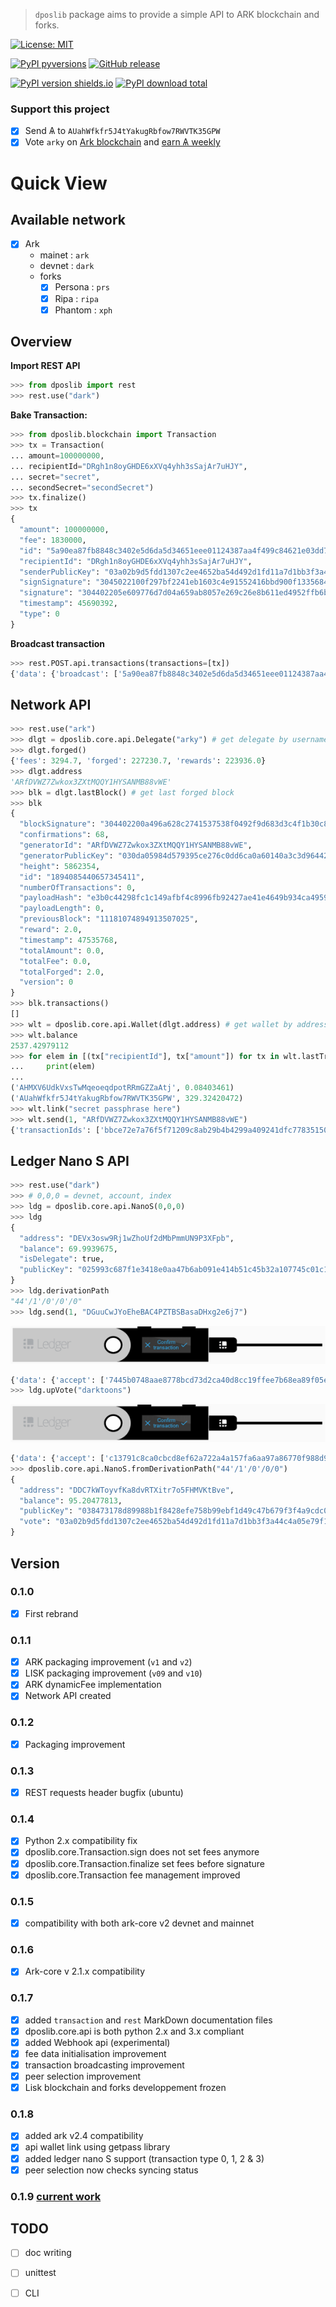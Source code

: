 > `dposlib` package aims to provide a simple API to ARK blockchain and forks.

[![License: MIT](https://img.shields.io/badge/License-MIT-yellow.svg)](https://opensource.org/licenses/MIT)

[![PyPI pyversions](https://img.shields.io/pypi/pyversions/dposlib.svg)](https://pypi.python.org/pypi/dposlib/)
[![GitHub release](https://img.shields.io/github/release/Moustikitos/dpos.svg)](https://GitHub.com/Moustikitos/dpos/releases/)

[![PyPI version shields.io](https://img.shields.io/pypi/v/dposlib.svg)](https://pypi.python.org/pypi/dposlib/)
[![PyPI download total](https://img.shields.io/pypi/dm/dposlib.svg)](https://pypi.python.org/pypi/dposlib/)

### Support this project

  * [X] Send &#1126; to `AUahWfkfr5J4tYakugRbfow7RWVTK35GPW`
  * [X] Vote `arky` on [Ark blockchain](https://explorer.ark.io) and [earn &#1126; weekly](http://arky-delegate.info/arky)

# Quick View

## Available network

  - [x] Ark
    * mainet : `ark`
    * devnet : `dark`
    * forks
      - [x] Persona : `prs`
      - [x] Ripa : `ripa`
      - [x] Phantom : `xph`

## Overview

**Import REST API**
```python
>>> from dposlib import rest
>>> rest.use("dark")
```

**Bake Transaction:**
```python
>>> from dposlib.blockchain import Transaction
>>> tx = Transaction(
... amount=100000000,
... recipientId="DRgh1n8oyGHDE6xXVq4yhh3sSajAr7uHJY",
... secret="secret",
... secondSecret="secondSecret")
>>> tx.finalize()
>>> tx
{
  "amount": 100000000,
  "fee": 1830000,
  "id": "5a90ea87fb8848c3402e5d6da5d34651eee01124387aa4f499c84621e03dd791",
  "recipientId": "DRgh1n8oyGHDE6xXVq4yhh3sSajAr7uHJY",
  "senderPublicKey": "03a02b9d5fdd1307c2ee4652ba54d492d1fd11a7d1bb3f3a44c4a05e79f19de933",
  "signSignature": "3045022100f297bf2241eb1603c4e91552416bbd900f1335684d3bb8751a043b5ae4569948022067c166322df1374222589d81b4ea52d56d93db8eab7be59a258420cbc6217360",
  "signature": "304402205e609776d7d04a659ab8057e269c26e8b611ed4952ffb6b1af9c9bca19a9e3c50220755b8e2a10783bab0e7da95229e358d8e9e4628241a39640869fb8bf856a953a",
  "timestamp": 45690392,
  "type": 0
}
```

**Broadcast transaction**
```python
>>> rest.POST.api.transactions(transactions=[tx])
{'data': {'broadcast': ['5a90ea87fb8848c3402e5d6da5d34651eee01124387aa4f499c84621e03dd791'], 'excess': [], 'invalid': [], 'accept': []}}
```

## Network API

```python
>>> rest.use("ark")
>>> dlgt = dposlib.core.api.Delegate("arky") # get delegate by username
>>> dlgt.forged()
{'fees': 3294.7, 'forged': 227230.7, 'rewards': 223936.0}
>>> dlgt.address
'ARfDVWZ7Zwkox3ZXtMQQY1HYSANMB88vWE'
>>> blk = dlgt.lastBlock() # get last forged block
>>> blk
{
  "blockSignature": "304402200a496a628c2741537538f0492f9d683d3c4f1b30c8dd03c33ad8fbe79d08b6eb02206cdec7e1210db53a3ca22da30912479ff3644d3a1ed1d878417d5965f34dfd6d",
  "confirmations": 68,
  "generatorId": "ARfDVWZ7Zwkox3ZXtMQQY1HYSANMB88vWE",
  "generatorPublicKey": "030da05984d579395ce276c0dd6ca0a60140a3c3d964423a04e7abe110d60a15e9",
  "height": 5862354,
  "id": "1894085440657345411",
  "numberOfTransactions": 0,
  "payloadHash": "e3b0c44298fc1c149afbf4c8996fb92427ae41e4649b934ca495991b7852b855",
  "payloadLength": 0,
  "previousBlock": "11181074894913507025",
  "reward": 2.0,
  "timestamp": 47535768,
  "totalAmount": 0.0,
  "totalFee": 0.0,
  "totalForged": 2.0,
  "version": 0
}
>>> blk.transactions()
[]
>>> wlt = dposlib.core.api.Wallet(dlgt.address) # get wallet by address
>>> wlt.balance
2537.42979112
>>> for elem in [(tx["recipientId"], tx["amount"]) for tx in wlt.lastTransactions(2)]:
...     print(elem)
...
('AHMXV6UdkVxsTwMqeoeqdpotRRmGZZaAtj', 0.08403461)
('AUahWfkfr5J4tYakugRbfow7RWVTK35GPW', 329.32420472)
>>> wlt.link("secret passphrase here")
>>> wlt.send(1, "ARfDVWZ7Zwkox3ZXtMQQY1HYSANMB88vWE")
{'transactionIds': ['bbce72e7a76f5f71209c8ab29b4b4299a409241dfc77835150459a34bd5a5c16'], 'success': True}
```

## Ledger Nano S API

```python
>>> rest.use("dark")
>>> # 0,0,0 = devnet, account, index
>>> ldg = dposlib.core.api.NanoS(0,0,0)
>>> ldg
{
  "address": "DEVx3osw9Rj1wZhoUf2dMbPmmUN9P3XFpb",
  "balance": 69.9939675,
  "isDelegate": true,
  "publicKey": "025993c687f1e3418e0aa47b6ab091e414b51c45b32a107745c01c124652112c7a",
}
>>> ldg.derivationPath
"44'/1'/0'/0'/0"
>>> ldg.send(1, "DGuuCwJYoEheBAC4PZTBSBasaDHxg2e6j7")
```
<img src="ledger_confirm.png" />

```python
{'data': {'accept': ['7445b0748aae8778bcd73d2ca40d8cc19ffee7b68ea89f05e1934b96dd73ed2f'], 'broadcast': ['7445b0748aae8778bcd73d2ca40d8cc19ffee7b68ea89f05e1934b96dd73ed2f'], 'excess': [], 'invalid': []}}
>>> ldg.upVote("darktoons")
```
<img src="ledger_confirm.png" />

```python
{'data': {'accept': ['c13791c8ca0cbcd8ef62a722a4a157fa6aa97a86770f988d9a6dc3234b562bc2'], 'broadcast': ['c13791c8ca0cbcd8ef62a722a4a157fa6aa97a86770f988d9a6dc3234b562bc2'], 'excess': [], 'invalid': []}}
>>> dposlib.core.api.NanoS.fromDerivationPath("44'/1'/0'/0/0")
{
  "address": "DDC7kWToyvfKa8dvRTXitr7o5FHMVKtBve",
  "balance": 95.20477813,
  "publicKey": "038473178d89988b1f8428efe758b99ebf1d49c47b679f3f4a9cdc0829fa6ece2b",
  "vote": "03a02b9d5fdd1307c2ee4652ba54d492d1fd11a7d1bb3f3a44c4a05e79f19de933"
}
```

## Version

### 0.1.0
  - [x] First rebrand

### 0.1.1
  - [x] ARK packaging improvement (`v1` and `v2`)
  - [x] LISK packaging improvement (`v09` and `v10`)
  - [x] ARK dynamicFee implementation
  - [x] Network API created

### 0.1.2
  - [x] Packaging improvement

### 0.1.3
  - [x] REST requests header bugfix (ubuntu)

### 0.1.4
  - [x] Python 2.x compatibility fix
  - [x] dposlib.core.Transaction.sign does not set fees anymore
  - [x] dposlib.core.Transaction.finalize set fees before signature
  - [x] dposlib.core.Transaction fee management improved

### 0.1.5
  - [x] compatibility with both ark-core v2 devnet and mainnet

### 0.1.6
  - [x] Ark-core v 2.1.x compatibility

### 0.1.7
  - [x] added `transaction` and `rest` MarkDown documentation files
  - [x] dposlib.core.api is both python 2.x and 3.x compliant
  - [x] added Webhook api (experimental)
  - [x] fee data initialisation improvement
  - [x] transaction broadcasting improvement
  - [x] peer selection improvement
  - [x] Lisk blockchain and forks developpement frozen

### 0.1.8
  - [x] added ark v2.4 compatibility
  - [x] api wallet link using getpass library
  - [x] added ledger nano S support (transaction type 0, 1, 2 & 3)
  - [x] peer selection now checks syncing status

### 0.1.9  [current work](https://github.com/Moustikitos/dpos/archive/master.zip)

## TODO
  - [ ] doc writing
  - [ ] unittest
  - [ ] CLI
 
